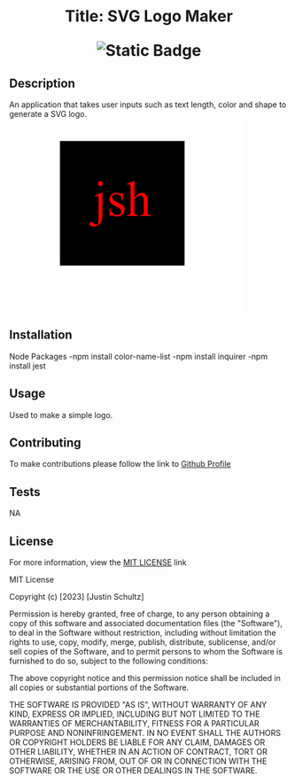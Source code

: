 
# <p align="center">Title: SVG Logo Maker</p> <p align="center">![Static Badge](https://img.shields.io/badge/License-MIT-blue)</p>

## Description
An application that takes user inputs such as text length, color and shape to generate a SVG logo.
![Article Preview](./lib/assets/Screenshot%202023-12-01%20123842.png)     
## Installation
Node Packages
-npm install color-name-list
-npm install inquirer
-npm install jest
## Usage
Used to make a simple logo. 
    
## Contributing
To make contributions please follow the link to [Github Profile](https://github.com/justin-schultz37/logo-maker)
    
## Tests
NA

## License
For more information, view the [MIT LICENSE](https://choosealicense.com/licenses/mit/) link

MIT License

Copyright (c) [2023] [Justin Schultz]

Permission is hereby granted, free of charge, to any person obtaining a copy
of this software and associated documentation files (the "Software"), to deal
in the Software without restriction, including without limitation the rights
to use, copy, modify, merge, publish, distribute, sublicense, and/or sell
copies of the Software, and to permit persons to whom the Software is
furnished to do so, subject to the following conditions:

The above copyright notice and this permission notice shall be included in all
copies or substantial portions of the Software.

THE SOFTWARE IS PROVIDED "AS IS", WITHOUT WARRANTY OF ANY KIND, EXPRESS OR
IMPLIED, INCLUDING BUT NOT LIMITED TO THE WARRANTIES OF MERCHANTABILITY,
FITNESS FOR A PARTICULAR PURPOSE AND NONINFRINGEMENT. IN NO EVENT SHALL THE
AUTHORS OR COPYRIGHT HOLDERS BE LIABLE FOR ANY CLAIM, DAMAGES OR OTHER
LIABILITY, WHETHER IN AN ACTION OF CONTRACT, TORT OR OTHERWISE, ARISING FROM,
OUT OF OR IN CONNECTION WITH THE SOFTWARE OR THE USE OR OTHER DEALINGS IN THE
SOFTWARE.
